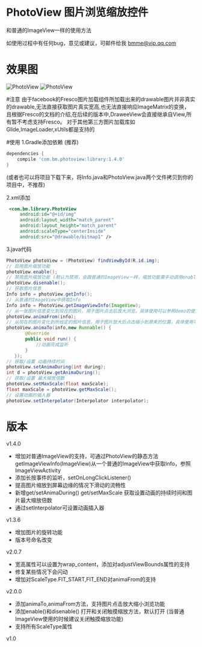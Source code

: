 # PhotoView 图片浏览缩放控件

和普通的ImageView一样的使用方法

如使用过程中有任何bug，意见或建议，可邮件给我 bmme@vip.qq.com

# 效果图
![PhotoView](./demo2.gif) ![PhotoView](./demo1.gif)

#注意
由于facebook的Fresco图片加载组件所加载出来的drawable图片并非真实的drawable,无法直接获取图片真实宽高,也无法直接响应ImageMatrix的变换，
且根据Fresco的文档的介绍,在后续的版本中,DraweeView会直接继承自View,所有暂不考虑支持Fresco。
对于其他第三方图片加载库如Glide,ImageLoader,xUtils都是支持的

#使用
1.Gradle添加依赖 (推荐)
```gradle
dependencies {
    compile 'com.bm.photoview:library:1.4.0'
}
```
(或者也可以将项目下载下来，将Info.java和PhotoView.java两个文件拷贝到你的项目中，不推荐)

2.xml添加
```xml
 <com.bm.library.PhotoView
     android:id="@+id/img"
     android:layout_width="match_parent"
     android:layout_height="match_parent"
     android:scaleType="centerInside"
     android:src="@drawable/bitmap1" />
```

3.java代码
```java
PhotoView photoView = (PhotoView) findViewById(R.id.img);
// 启用图片缩放功能
photoView.enable();
// 禁用图片缩放功能 (默认为禁用，会跟普通的ImageView一样，缩放功能需手动调用enable()启用)
photoView.disenable();
// 获取图片信息
Info info = photoView.getInfo();
// 从普通的ImageView中获取Info
Info info = PhotoView.getImageViewInfo(ImageView);
// 从一张图片信息变化到现在的图片，用于图片点击后放大浏览，具体使用可以参照demo的使用
photoView.animaFrom(info);
// 从现在的图片变化到所给定的图片信息，用于图片放大后点击缩小到原来的位置，具体使用可以参照demo的使用
photoView.animaTo(info,new Runnable() {
       @Override
       public void run() {
           //动画完成监听
       }
   });
// 获取/设置 动画持续时间
photoView.setAnimaDuring(int during);
int d = photoView.getAnimaDuring();
// 获取/设置 最大缩放倍数
photoView.setMaxScale(float maxScale);
float maxScale = photoView.getMaxScale();
// 设置动画的插入器
photoView.setInterpolator(Interpolator interpolator);
```

# 版本

v1.4.0
   * 增加对普通ImageView的支持，可通过PhotoView的静态方法getImageViewInfo(ImageView)从一个普通的ImageView中获取Info，参照ImageViewActivity
   * 添加长按事件的监听，setOnLongClickListener()
   * 提高图片缩放到屏幕边缘的情况下滑动的流畅性
   * 新增get/setAnimaDuring() get/setMaxScale 获取设置动画的持续时间和图片最大缩放倍数
   * 通过setInterpolator可设置动画插入器
   
v1.3.6
   * 增加图片的旋转功能
   * 版本号命名改变

v2.0.7
   * 宽高属性可以设置为wrap_content，添加对adjustViewBounds属性的支持
   * 修复某些情况下会闪动
   * 增加对ScaleType.FIT_START,FIT_END对animaFrom的支持

v2.0.0  
   * 添加animaTo,animaFrom方法，支持图片点击放大缩小浏览功能
   * 添加enable()和disenable() 打开和关闭触摸缩放方法，默认打开 (当普通ImageView使用的时候建议关闭触摸缩放功能)
   * 支持所有ScaleType属性

v1.0
